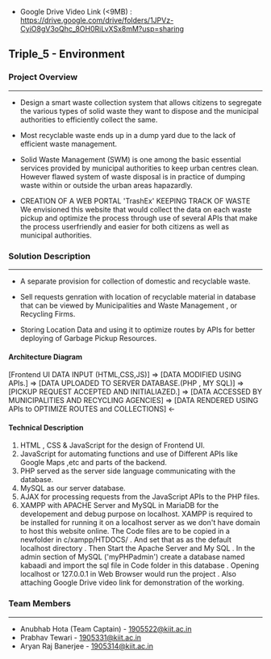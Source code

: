 * Google Drive Video Link (<9MB) : https://drive.google.com/drive/folders/1JPVz-CyiO8gV3oQhc_8OH0RiLvXSx8mM?usp=sharing

## Triple_5 - Environment

### Project Overview
----------------------------------

* Design a smart waste collection system that allows citizens to segregate the various types of solid waste they want to dispose and the municipal authorities to efficiently collect the same.
* Most recyclable waste ends up in a dump yard due to the lack of efficient waste management.

* Solid Waste Management (SWM) is one among the basic essential services provided by municipal authorities to keep urban centres clean. However flawed system of waste disposal is in practice of dumping waste within or outside the urban areas hapazardly.

* CREATION OF A WEB PORTAL 'TrashEx' KEEPING TRACK OF WASTE
We envisioned this website that would collect the data on each waste pickup and  optimize the process through use of several APIs that make the process userfriendly and easier for both citizens as well as municipal authorities.


### Solution Description
----------------------------------
* A separate provision for collection of domestic and recyclable waste.

* Sell requests genration with location of recyclable material in database that can be viewed by Municipalities  and  Waste Management , or Recycling Firms.

* Storing Location Data and using it to optimize routes by APIs for better deploying of Garbage Pickup Resources.

#### Architecture Diagram

[Frontend UI DATA INPUT (HTML,CSS,JS)] => [DATA MODIFIED USING APIs.] => [DATA UPLOADED TO SERVER DATABASE.(PHP , MY SQL)] => [PICKUP REQUEST ACCEPTED AND INITIALIAZED.] => [DATA ACCESSED BY MUNICIPALITIES AND RECYCLING AGENCIES] => [DATA RENDERED USING APIs to OPTIMIZE ROUTES and COLLECTIONS] <-

#### Technical Description

1. HTML , CSS & JavaScript for the design of Frontend UI.
2. JavaScript for automating functions and use of Different APIs like Google Maps ,etc and parts of the backend.
3. PHP served as the server side language communicating with the database.
4. MySQL as our server database.
5. AJAX for processing requests from the JavaScript APIs to the PHP files.
6. XAMPP with APACHE Server and MySQL in MariaDB for the developement and debug purpose on localhost.
XAMPP is required to be installed for running it on a localhost server as we don't have domain to host this website online.
The Code files are to be copied in a newfolder in c/xampp/HTDOCS/ . And set that as as the default localhost directory . Then Start the Apache Server and My SQL . In the admin section of MySQL ('myPHPadmin') create a database named kabaadi and import the sql file in Code folder in this database . Opening localhost or 127.0.0.1 in Web Browser would run the project . 
Also attaching Google Drive video link for demonstration of the working.


### Team Members
----------------------------------

* Anubhab Hota (Team Captain) - 1905522@kiit.ac.in
* Prabhav Tewari  - 1905331@kiit.ac.in
* Aryan Raj Banerjee - 1905314@kiit.ac.in
